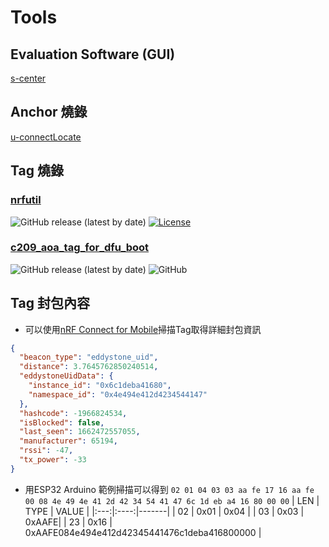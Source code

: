 # Tools
## Evaluation Software (GUI)
[s-center](https://www.u-blox.com/en/product/s-center)

## Anchor 燒錄
[u-connectLocate](https://www.u-blox.com/en/product/u-connectlocate?legacy=Current)

## Tag 燒錄
### [nrfutil](https://github.com/NordicSemiconductor/pc-nrfutil/releases)
![GitHub release (latest by date)](https://img.shields.io/github/v/release/NordicSemiconductor/pc-nrfutil) [![License](https://img.shields.io/pypi/l/nrfutil.svg)](https://pypi.python.org/pypi/nrfutil)

### [c209_aoa_tag_for_dfu_boot](https://github.com/u-blox/c209-aoa-tag/releases)
![GitHub release (latest by date)](https://img.shields.io/github/v/release/u-blox/c209-aoa-tag) ![GitHub](https://img.shields.io/github/license/u-blox/c209-aoa-tag)

## Tag 封包內容

* 可以使用[nRF Connect for Mobile](https://play.google.com/store/apps/details?id=no.nordicsemi.android.mcp&hl=zh_TW&gl=US)掃描Tag取得詳細封包資訊
```json
{
  "beacon_type": "eddystone_uid",
  "distance": 3.7645762850240514,
  "eddystoneUidData": {
    "instance_id": "0x6c1deba41680",
    "namespace_id": "0x4e494e412d4234544147"
  },
  "hashcode": -1966824534,
  "isBlocked": false,
  "last_seen": 1662472557055,
  "manufacturer": 65194,
  "rssi": -47,
  "tx_power": -33
}
```
* 用ESP32 Arduino 範例掃描可以得到
`02 01 04 03 03 aa fe 17 16 aa fe 00 08 4e 49 4e 41 2d 42 34 54 41 47 6c 1d eb a4 16 80 00 00`
| LEN | TYPE | VALUE |
|:---:|:----:|-------|
|  02 | 0x01 | 0x04  |
|  03 | 0x03 | 0xAAFE|
|  23 | 0x16 | 0xAAFE084e494e412d42345441476c1deba416800000 |


